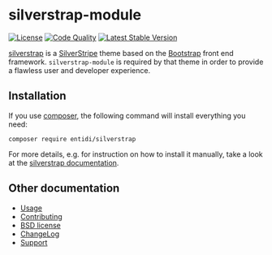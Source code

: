 silverstrap-module
==================
[![License](https://poser.pugx.org/entidi/silverstrap-module/license)](https://packagist.org/packages/entidi/silverstrap-module)
[![Code Quality](https://scrutinizer-ci.com/g/ntd/silverstrap-module/badges/quality-score.png?b=master)](https://scrutinizer-ci.com/g/ntd/silverstrap-module/?branch=master)
[![Latest Stable Version](https://poser.pugx.org/entidi/silverstrap-module/v/stable)](https://packagist.org/packages/entidi/silverstrap-module)

[silverstrap](http://silverstripe.entidi.com/themes/#TOC-1) is a
[SilverStripe](http://www.silverstripe.org/) theme based on the
[Bootstrap](http://twitter.github.io/bootstrap/) front end framework.
`silverstrap-module` is required by that theme in order to provide a
flawless user and developer experience.

Installation
------------

If you use [composer](https://getcomposer.org/), the following command
will install everything you need:

    composer require entidi/silverstrap

For more details, e.g. for instruction on how to install it manually,
take a look at the [silverstrap documentation](http://silverstripe.entidi.com/themes/#TOC-1).

Other documentation
-------------------

* [Usage](docs/en/usage.md)
* [Contributing](CONTRIBUTING.md)
* [BSD license](LICENSE.md)
* [ChangeLog](CHANGELOG.md)
* [Support](docs/en/support.md)
